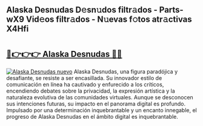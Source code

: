## Alaska Desnudas D𝚎sn𝚞dos filtr𝚊dos - Parts-wX9 Vid𝚎os filtr𝚊dos - N𝚞evas f𝚘tos atr𝚊ctivas X4Hfi

# <h2><a href="http://mb6ho2g.tromn.icu/?c=Alaska+Desnudas">🔗👉👉👉 Alaska Desnudas 🔗🔗</a></h2>

[![Alaska Desnudas nuevo](https://i.imgur.com/pEAQMta.gif)](http://mb6ho2g.tromn.icu/?c=Alaska+Desnudas)
Alaska Desnudas, una figura paradójica y desafiante, se resiste a ser encasillada. Su innovador estilo de comunicación en línea ha cautivado y enfurecido a los críticos, encendiendo debates sobre la privacidad, la expresión artística y la naturaleza evolutiva de las comunidades virtuales. Aunque se desconocen sus intenciones futuras, su impacto en el panorama digital es profundo. Impulsado por una determinación inquebrantable y un encanto innegable, el progreso de Alaska Desnudas en el ámbito digital es inquebrantable.
